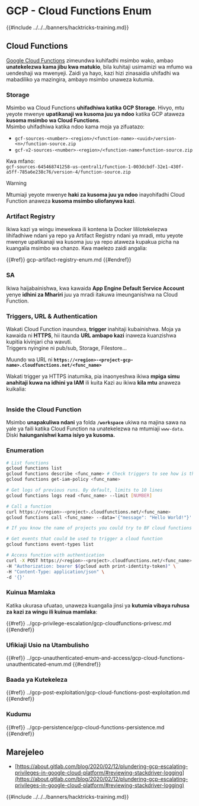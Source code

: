 # GCP - Cloud Functions Enum

{{#include ../../../banners/hacktricks-training.md}}

## Cloud Functions <a href="#reviewing-cloud-functions" id="reviewing-cloud-functions"></a>

[Google Cloud Functions](https://cloud.google.com/functions/) zimeundwa kuhifadhi msimbo wako, ambao **unatekelezwa kama jibu kwa matukio**, bila kuhitaji usimamizi wa mfumo wa uendeshaji wa mwenyeji. Zaidi ya hayo, kazi hizi zinasaidia uhifadhi wa mabadiliko ya mazingira, ambayo msimbo unaweza kutumia.

### Storage

Msimbo wa Cloud Functions **uhifadhiwa katika GCP Storage**. Hivyo, mtu yeyote mwenye **upatikanaji wa kusoma juu ya ndoo** katika GCP ataweza **kusoma msimbo wa Cloud Functions**.\
Msimbo uhifadhiwa katika ndoo kama moja ya zifuatazo:

- `gcf-sources-<number>-<region>/<function-name>-<uuid>/version-<n>/function-source.zip`
- `gcf-v2-sources-<number>-<region>/<function-name>function-source.zip`

Kwa mfano:\
`gcf-sources-645468741258-us-central1/function-1-003dcbdf-32e1-430f-a5ff-785a6e238c76/version-4/function-source.zip`

> [!WARNING]
> Mtumiaji yeyote mwenye **haki za kusoma juu ya ndoo** inayohifadhi Cloud Function anaweza **kusoma msimbo uliofanywa kazi**.

### Artifact Registry

Ikiwa kazi ya wingu imewekwa ili kontena la Docker lililotekelezwa lihifadhiwe ndani ya repo ya Artifact Registry ndani ya mradi, mtu yeyote mwenye upatikanaji wa kusoma juu ya repo ataweza kupakua picha na kuangalia msimbo wa chanzo. Kwa maelezo zaidi angalia:

{{#ref}}
gcp-artifact-registry-enum.md
{{#endref}}

### SA

Ikiwa haijabainishwa, kwa kawaida **App Engine Default Service Account** yenye **idhini za Mhariri** juu ya mradi itakuwa imeunganishwa na Cloud Function.

### Triggers, URL & Authentication

Wakati Cloud Function inaundwa, **trigger** inahitaji kubainishwa. Moja ya kawaida ni **HTTPS**, hii itaunda **URL ambapo kazi** inaweza kuanzishwa kupitia kivinjari cha wavuti.\
Triggers nyingine ni pub/sub, Storage, Filestore...

Muundo wa URL ni **`https://<region>-<project-gcp-name>.cloudfunctions.net/<func_name>`**

Wakati trigger ya HTTPS inatumika, pia inaonyeshwa ikiwa **mpiga simu anahitaji kuwa na idhini ya IAM** ili kuita Kazi au ikiwa **kila mtu** anaweza kuikalia:

<figure><img src="../../../images/image (19).png" alt=""><figcaption></figcaption></figure>

### Inside the Cloud Function

Msimbo **unapakuliwa ndani** ya folda **`/workspace`** ukiwa na majina sawa na yale ya faili katika Cloud Function na unatekelezwa na mtumiaji `www-data`.\
Diski **haiunganishwi kama isiyo ya kusoma.**

### Enumeration
```bash
# List functions
gcloud functions list
gcloud functions describe <func_name> # Check triggers to see how is this function invoked
gcloud functions get-iam-policy <func_name>

# Get logs of previous runs. By default, limits to 10 lines
gcloud functions logs read <func_name> --limit [NUMBER]

# Call a function
curl https://<region>-<project>.cloudfunctions.net/<func_name>
gcloud functions call <func_name> --data='{"message": "Hello World!"}'

# If you know the name of projects you could try to BF cloud functions names

# Get events that could be used to trigger a cloud function
gcloud functions event-types list

# Access function with authentication
curl -X POST https://<region>-<project>.cloudfunctions.net/<func_name> \
-H "Authorization: bearer $(gcloud auth print-identity-token)" \
-H "Content-Type: application/json" \
-d '{}'
```
### Kuinua Mamlaka

Katika ukurasa ufuatao, unaweza kuangalia jinsi ya **kutumia vibaya ruhusa za kazi za wingu ili kuinua mamlaka**:

{{#ref}}
../gcp-privilege-escalation/gcp-cloudfunctions-privesc.md
{{#endref}}

### Ufikiaji Usio na Utambulisho

{{#ref}}
../gcp-unauthenticated-enum-and-access/gcp-cloud-functions-unauthenticated-enum.md
{{#endref}}

### Baada ya Kutekeleza

{{#ref}}
../gcp-post-exploitation/gcp-cloud-functions-post-exploitation.md
{{#endref}}

### Kudumu

{{#ref}}
../gcp-persistence/gcp-cloud-functions-persistence.md
{{#endref}}

## Marejeleo

- [https://about.gitlab.com/blog/2020/02/12/plundering-gcp-escalating-privileges-in-google-cloud-platform/#reviewing-stackdriver-logging](https://about.gitlab.com/blog/2020/02/12/plundering-gcp-escalating-privileges-in-google-cloud-platform/#reviewing-stackdriver-logging)

{{#include ../../../banners/hacktricks-training.md}}
